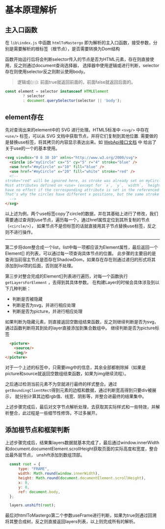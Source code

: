 
# 基本原理解析

## 主入口函数

在 ```lib\index.js``` 中函数 ```htmlToMastergo``` 即为解析的主入口函数，接受参数，分别是需要解析的根标签（根节点），是否需要转换为Dom结构

函数开始运行后将会判断selector传入的节点是否为HTML元素，存在则直接使用，反之则通过document查询选择器，
选择器中使用逻辑或进行判断，selector存在则使用selector反之则默认使用body。

> 逻辑或(```||```): 前面true就返回前面的，前面false就返回后面的。

```js
const element = selector instanceof HTMLElement
        ? selector
        : document.querySelector(selector || 'body');
```

## element存在

先对查询出来的element中的 SVG 进行处理。HTML5标准中 ```<svg/>``` 中存在 ```<use/>``` 标签，可以从 SVG 文档中获取节点，并将它们复制到其他位置.
需要做的是替换use标签，将其拷贝的内容显示表达出来。如 [WebApi接口文档](https://developer.mozilla.org/en-US/docs/Web/SVG/Element/use) 中
给出了关于use的一个的基本使用。

```html
<svg viewBox="0 0 30 10" xmlns="http://www.w3.org/2000/svg">
  <circle id="myCircle" cx="5" cy="5" r="4" stroke="blue" />
  <use href="#myCircle" x="10" fill="blue" />
  <use href="#myCircle" x="20" fill="white" stroke="red" />
  <!--
stroke="red" will be ignored here, as stroke was already set on myCircle.
Most attributes defined on <use> (except for `x`, `y`, `width`, `height` and `(xlink:)href)`
have no effect if the corresponding attribute is set in the referenced element.
That's why the circles have different x positions, but the same stroke value.
  -->
</svg>
```

以上述为例，两个use标签copy了circle的数据，并在其基础上进行了修改，我们需要通过查询到use节点，遍历每一个，通过href属性定位到其所复制的节点（```<circle/>```），
如果节点不是但标签的话就直接用其子节点替换use标签，反之则不进行操作。

---

第二步将dom整合成一个list，list中每一项都应该为Element属性，最后返回一个Element[] 的列表，可以通过每一项查询具体节点的位置。
此步骤的主要目的是查询当前宿主节点是否存在ShadowDom，如果存在存在则通过递归的形式将其添加到list项的后面，否则就不处理。

第三步对整合完成的Element[]列表进行遍历，对每一个函数执行 ```getLayersForElement``` ，去得到其具体参数。
在构建Layer的时候会具体涉及到以下几种判断：

- 判断是否被隐藏
- 判断是否为svg，并进行相应处理
- 判断是否为picture，并进行相应处理

如果判断为隐藏元素，则直接返回空数组结束函数，反之则继续判断是否为svg，通过函数判断将其到处的layer直接添加到集合数组中。
继续判断是否为picture标签

```html
  <picture>
    <source/>
    <img/>
</picture>
```

对于一个上述的标签中，只需要img中的信息，其余全部都剔除掉（如果是picture和source就返回空数组结束函数，如果为img继续流程）。

之后通过检测当前元素不为空就进行最终的样式整合。通过```getBoundingClientRect```得到元素的边框和数据，通过判断宽高得到只要div被展示，
就分别计算其边框rgb值、线宽、阴影等，并整合进最终的结果集中。

上述步骤完成后，最后对文字节点解析处理，去获取其实际样式和一些特效，并解析整合，此过程是一些细节性修饰，不过多展开。

## 添加根节点和框架判断

上述步骤完成后，结果集layers数据就基本完成了，最后通过window.innerWidth和document.documentElement.scrollHeight获取页面的实际高度和宽度，整合出最外层节点，
unshift添加到数组顶部。

```js
  const root = {
      type: "FRAME",
      width: Math.round(window.innerWidth),
      height: Math.round(document.documentElement.scrollHeight),
      x: 0,
      y: 0,
      ref: document.body,
  };

  layers.unshift(root);
```

最后对htmlToMastergo第二个参数useFrame进行判断，如果为true则通过回溯将其整合成树，反之则直接返回layers列表，以上则完成所有的解析。







